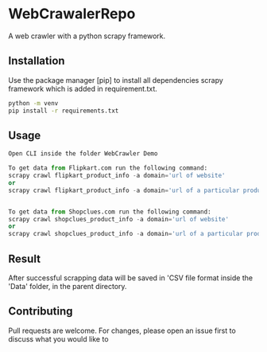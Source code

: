 # WebCrawalerRepo

A web crawler with a python scrapy framework.


## Installation

Use the package manager [pip] to install all dependencies scrapy framework which is added in requirement.txt.

```bash
python -m venv
pip install -r requirements.txt
```

## Usage

```python
Open CLI inside the folder WebCrawler Demo

To get data from Flipkart.com run the following command:
scrapy crawl flipkart_product_info -a domain='url of website'
or
scrapy crawl flipkart_product_info -a domain='url of a particular product whose info is needed'


To get data from Shopclues.com run the following command:
scrapy crawl shopclues_product_info -a domain='url of website'
or
scrapy crawl shopclues_product_info -a domain='url of a particular product whose info is needed'


```
## Result
After successful scrapping data will be saved in 'CSV file format inside the 'Data' folder, in the parent directory.

## Contributing
Pull requests are welcome. For changes, please open an issue first to discuss what you would like to 
